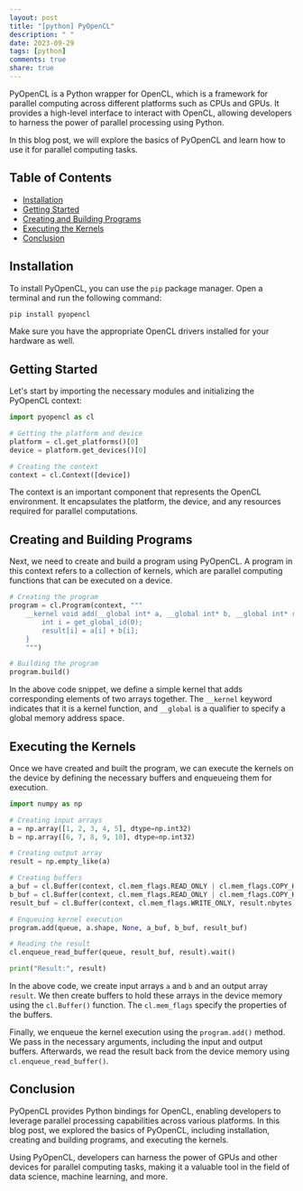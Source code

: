 ```yaml
---
layout: post
title: "[python] PyOpenCL"
description: " "
date: 2023-09-29
tags: [python]
comments: true
share: true
---
```


PyOpenCL is a Python wrapper for OpenCL, which is a framework for parallel computing across different platforms such as CPUs and GPUs. It provides a high-level interface to interact with OpenCL, allowing developers to harness the power of parallel processing using Python.

In this blog post, we will explore the basics of PyOpenCL and learn how to use it for parallel computing tasks.

## Table of Contents
- [Installation](#installation)
- [Getting Started](#getting-started)
- [Creating and Building Programs](#creating-and-building-programs)
- [Executing the Kernels](#executing-the-kernels)
- [Conclusion](#conclusion)

## Installation

To install PyOpenCL, you can use the `pip` package manager. Open a terminal and run the following command:

```bash
pip install pyopencl
```

Make sure you have the appropriate OpenCL drivers installed for your hardware as well.

## Getting Started

Let's start by importing the necessary modules and initializing the PyOpenCL context:

```python
import pyopencl as cl

# Getting the platform and device
platform = cl.get_platforms()[0]
device = platform.get_devices()[0]

# Creating the context
context = cl.Context([device])
```

The context is an important component that represents the OpenCL environment. It encapsulates the platform, the device, and any resources required for parallel computations.

## Creating and Building Programs

Next, we need to create and build a program using PyOpenCL. A program in this context refers to a collection of kernels, which are parallel computing functions that can be executed on a device.

```python
# Creating the program
program = cl.Program(context, """
    __kernel void add(__global int* a, __global int* b, __global int* result) {
        int i = get_global_id(0);
        result[i] = a[i] + b[i];
    }
    """)

# Building the program
program.build()
```

In the above code snippet, we define a simple kernel that adds corresponding elements of two arrays together. The `__kernel` keyword indicates that it is a kernel function, and `__global` is a qualifier to specify a global memory address space.

## Executing the Kernels

Once we have created and built the program, we can execute the kernels on the device by defining the necessary buffers and enqueueing them for execution.

```python
import numpy as np

# Creating input arrays
a = np.array([1, 2, 3, 4, 5], dtype=np.int32)
b = np.array([6, 7, 8, 9, 10], dtype=np.int32)

# Creating output array
result = np.empty_like(a)

# Creating buffers
a_buf = cl.Buffer(context, cl.mem_flags.READ_ONLY | cl.mem_flags.COPY_HOST_PTR, hostbuf=a)
b_buf = cl.Buffer(context, cl.mem_flags.READ_ONLY | cl.mem_flags.COPY_HOST_PTR, hostbuf=b)
result_buf = cl.Buffer(context, cl.mem_flags.WRITE_ONLY, result.nbytes)

# Enqueuing kernel execution
program.add(queue, a.shape, None, a_buf, b_buf, result_buf)

# Reading the result
cl.enqueue_read_buffer(queue, result_buf, result).wait()

print("Result:", result)
```

In the above code, we create input arrays `a` and `b` and an output array `result`. We then create buffers to hold these arrays in the device memory using the `cl.Buffer()` function. The `cl.mem_flags` specify the properties of the buffers.

Finally, we enqueue the kernel execution using the `program.add()` method. We pass in the necessary arguments, including the input and output buffers. Afterwards, we read the result back from the device memory using `cl.enqueue_read_buffer()`.

## Conclusion

PyOpenCL provides Python bindings for OpenCL, enabling developers to leverage parallel processing capabilities across various platforms. In this blog post, we explored the basics of PyOpenCL, including installation, creating and building programs, and executing the kernels.

Using PyOpenCL, developers can harness the power of GPUs and other devices for parallel computing tasks, making it a valuable tool in the field of data science, machine learning, and more.